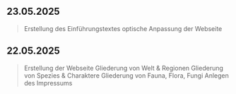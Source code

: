 
## 23.05.2025
> Erstellung des Einführungstextes
> optische Anpassung der Webseite

## 22.05.2025
> Erstellung der Webseite
> Gliederung von Welt & Regionen
> Gliederung von Spezies & Charaktere
> Gliederung von Fauna, Flora, Fungi
> Anlegen des Impressums